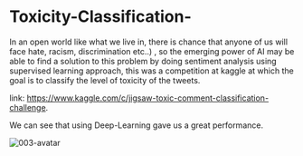 # Toxicity-Classification-
In an open world like what we live in, there is chance that anyone of us will face hate, racism, discrimination etc..) , so the emerging power of AI may be able to find a solution to this problem by doing sentiment analysis using supervised learning approach, this was a competition at kaggle at which the goal is to classify the level of toxicity of the tweets.

link: https://www.kaggle.com/c/jigsaw-toxic-comment-classification-challenge.

We can see that using Deep-Learning gave us a great performance.


![003-avatar](https://user-images.githubusercontent.com/31109954/109434558-b90e2a00-79ca-11eb-953b-1d41c989c876.png)

